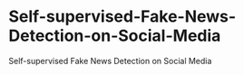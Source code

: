 # Self-supervised-Fake-News-Detection-on-Social-Media
Self-supervised Fake News Detection on Social Media
